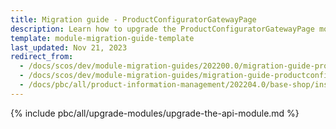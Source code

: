 ```yaml
---
title: Migration guide - ProductConfiguratorGatewayPage
description: Learn how to upgrade the ProductConfiguratorGatewayPage module to a newer version.
template: module-migration-guide-template
last_updated: Nov 21, 2023
redirect_from:
  - /docs/scos/dev/module-migration-guides/202200.0/migration-guide-productconfiguratorgatewaypage.html
  - /docs/scos/dev/module-migration-guides/migration-guide-productconfiguratorgatewaypage.html
  - /docs/pbc/all/product-information-management/202204.0/base-shop/install-and-upgrade/upgrade-modules/upgrade-the-productconfiguratorgatewaypage-module.html
---
```


{% include pbc/all/upgrade-modules/upgrade-the-api-module.md %} <!-- To edit, see /_includes/pbc/all/upgrade-modules/upgrade-the-api-module.md -->
